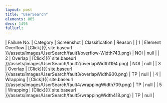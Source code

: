 ```yaml
---
layout: post
title: "UserSearch"
elements: 865
decs: 1495
fullurl: 
---
```

| Failure No. | Category | Screenshot | Classification | Reason | 
| 1 | Element Overflow | [Click]({{ site.baseurl }}/assets/images/UserSearch/fault1/overflow-Width743.png) | NOI | null |
| 2 | Overlap | [Click]({{ site.baseurl }}/assets/images/UserSearch/fault2/overlapWidth1194.png) | NOI | null |
| 3 | Overlap | [Click]({{ site.baseurl }}/assets/images/UserSearch/fault3/overlapWidth900.png) | TP | null |
| 4 | Wrapping | [Click]({{ site.baseurl }}/assets/images/UserSearch/fault4/wrappingWidth709.png) | TP | null |
| 5 | Wrapping | [Click]({{ site.baseurl }}/assets/images/UserSearch/fault5/wrappingWidth418.png) | TP | null |
